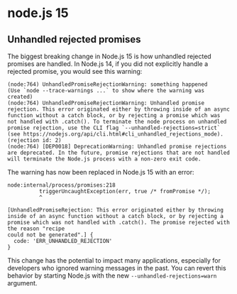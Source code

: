 # node.js 15

## Unhandled rejected promises

The biggest breaking change in Node.js 15 is how unhandled rejected promises are handled. In Node.js 14, if you did not explicitly handle a rejected promise, you would see this warning:

```
(node:764) UnhandledPromiseRejectionWarning: something happened
(Use `node --trace-warnings ...` to show where the warning was created)
(node:764) UnhandledPromiseRejectionWarning: Unhandled promise rejection. This error originated either by throwing inside of an async function without a catch block, or by rejecting a promise which was not handled with .catch(). To terminate the node process on unhandled promise rejection, use the CLI flag `--unhandled-rejections=strict` (see https://nodejs.org/api/cli.html#cli_unhandled_rejections_mode). (rejection id: 2)
(node:764) [DEP0018] DeprecationWarning: Unhandled promise rejections are deprecated. In the future, promise rejections that are not handled will terminate the Node.js process with a non-zero exit code.
```

The warning has now been replaced in Node.js 15 with an error:

```
node:internal/process/promises:218
          triggerUncaughtException(err, true /* fromPromise */);
          ^

[UnhandledPromiseRejection: This error originated either by throwing inside of an async function without a catch block, or by rejecting a promise which was not handled with .catch(). The promise rejected with the reason "recipe
could not be generated".] {
  code: 'ERR_UNHANDLED_REJECTION'
}
```

This change has the potential to impact many applications, especially for developers who ignored warning messages in the past. You can revert this behavior by starting Node.js with the new `--unhandled-rejections=warn` argument.
